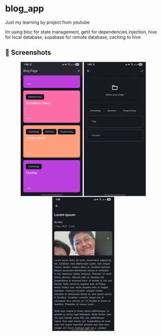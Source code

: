 # blog_app

Just my learning by project from youtube

Im using bloc for state management, getit for dependencies injection, hive for local database, supabase for remote database, caching to hive

## 📱 Screenshots

<p align="center">
  <img src="screenshots/home.jpg" alt="Home" width="200"/>
  <img src="screenshots/add_note.jpg" alt="Add Note" width="200"/>
  <img src="screenshots/note_viewer.jpg" alt="Note Page" width="200"/>
</p>
